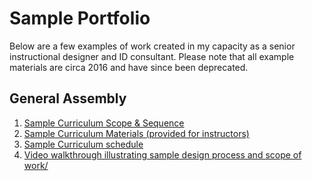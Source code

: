 # Sample Portfolio 

Below are a few examples of work created in my capacity as a senior instructional designer and ID consultant. Please note that all example materials are circa 2016 and have since been deprecated.

## General Assembly

1. [Sample Curriculum Scope & Sequence](./GA/sample_curriculum_design-ds.md)
2. [Sample Curriculum Materials (provided for instructors)](./GA/sample_materials_provided-dsi.md)
3. [Sample Curriculum schedule](./GA/sample_schedule_review_iosi.md)
4. [Video walkthrough illustrating sample design process and scope of work/](https://www.dropbox.com/s/km5k96k5m4aorf3/ID_Portfolio_Demo_Jeff-Boykin_6.17.mov?dl=0)

